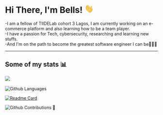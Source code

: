 <h1>Hi There, I'm Bells! <img  src="https://raw.githubusercontent.com/ABSphreak/ABSphreak/master/gifs/Hi.gif" width="30px"></h1>

-I am a fellow of TIIDELab cohort 3 Lagos, I am currently working on an e-commerce platform and also learning how to be a team player.
<br>
-I have a passion for Tech, cybersecurity, researching and learning new stuffs.
<br>
-And I'm on the path to become the greatest software engineer I can be🧙🏽‍♂️

<hr>

## Some of my stats :bar_chart:

<img src="https://github-readme-stats.vercel.app/api?username=Damilola1732&show_icons=true&theme=radical&include_all_commits=true">

<br>


![Github Languages](https://github-readme-stats.vercel.app/api/top-langs/?username=Damilola1732&layout=compact&count_private=true)

[![Readme Card](https://github-readme-stats.vercel.app/api/pin/?username=Damilola1732&show_icons=true&hide_border=true&theme=dark&repo=zext-mini-player)](https://github.com/https://github.com/Damilola1732/zext-mini-player)

![Github Contributions](https://github-readme-streak-stats.herokuapp.com/?user=Damilola1732&hide_border=true)
👋


